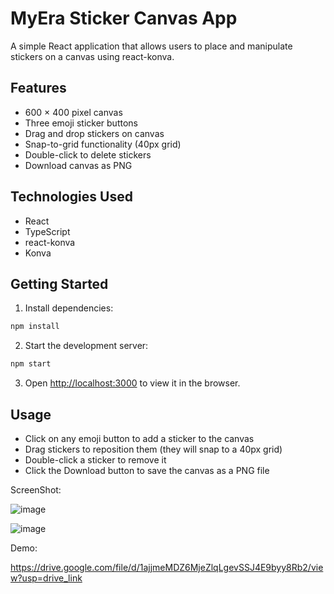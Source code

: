 # MyEra Sticker Canvas App

A simple React application that allows users to place and manipulate stickers on a canvas using react-konva.

## Features

- 600 × 400 pixel canvas
- Three emoji sticker buttons
- Drag and drop stickers on canvas
- Snap-to-grid functionality (40px grid)
- Double-click to delete stickers
- Download canvas as PNG

## Technologies Used

- React
- TypeScript
- react-konva
- Konva

## Getting Started

1. Install dependencies:
```bash
npm install
```

2. Start the development server:
```bash
npm start
```

3. Open [http://localhost:3000](http://localhost:3000) to view it in the browser.

## Usage

- Click on any emoji button to add a sticker to the canvas
- Drag stickers to reposition them (they will snap to a 40px grid)
- Double-click a sticker to remove it
- Click the Download button to save the canvas as a PNG file


ScreenShot:

![image](https://github.com/user-attachments/assets/8c318c38-01c1-41e4-80a1-4b6a009c7109)

![image](https://github.com/user-attachments/assets/98639549-827b-4e0e-a4ba-894fe35896b1)



Demo:

https://drive.google.com/file/d/1ajjmeMDZ6MjeZlqLgevSSJ4E9byy8Rb2/view?usp=drive_link
